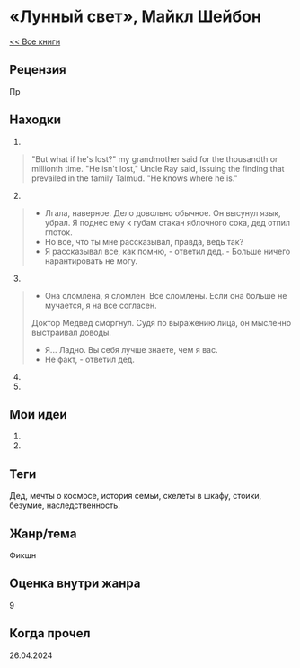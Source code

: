 # «Лунный свет», Майкл Шейбон

[\<\< Все книги](../README.md)

## Рецензия

Пр

## Находки

1.

> "But what if he's lost?" my grandmother said for the thousandth or millionth time.
> "He isn't lost," Uncle Ray said, issuing the finding that prevailed in the family Talmud.
> "He knows where he is."

2.

> - Лгала, наверное. Дело довольно обычное. Он высунул язык, убрал. Я поднес ему к губам стакан яблочного сока, дед отпил глоток.
> - Но все, что ты мне рассказывал, правда, ведь так?
> - Я рассказывал все, как помню, - ответил дед. - Больше ничего нарантировать не могу.

3.

> - Она сломлена, я сломлен. Все сломлены. Если она больше не мучается, я на все согласен.
> 
> Доктор Медвед сморгнул. Судя по выражению лица, он мысленно выстраивал доводы.
>
> - Я... Ладно. Вы себя лучше знаете, чем я вас.
> - Не факт, - ответил дед.

4.  

5.  

## Мои идеи

1.  

2.  

## Теги

Дед, мечты о космосе, история семьи, скелеты в шкафу, стоики, безумие, наследственность.

## Жанр/тема

Фикшн

## Оценка внутри жанра

9

## Когда прочел

26.04.2024
